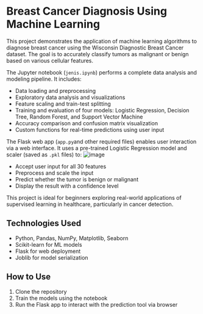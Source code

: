 # Breast Cancer Diagnosis Using Machine Learning

This project demonstrates the application of machine learning algorithms to diagnose breast cancer using the Wisconsin Diagnostic Breast Cancer dataset. The goal is to accurately classify tumors as malignant or benign based on various cellular features.

The Jupyter notebook (`jenis.ipynb`) performs a complete data analysis and modeling pipeline. It includes:
- Data loading and preprocessing
- Exploratory data analysis and visualizations
- Feature scaling and train-test splitting
- Training and evaluation of four models: Logistic Regression, Decision Tree, Random Forest, and Support Vector Machine
- Accuracy comparison and confusion matrix visualization
- Custom functions for real-time predictions using user input

The Flask web app (`app.py`and other required files) enables user interaction via a web interface. It uses a pre-trained Logistic Regression model and scaler (saved as `.pkl` files) to:
![image](https://github.com/user-attachments/assets/cd42e67b-6c3d-440e-8dcb-a55e8fec0353)
- Accept user input for all 30 features
- Preprocess and scale the input
- Predict whether the tumor is benign or malignant
- Display the result with a confidence level

This project is ideal for beginners exploring real-world applications of supervised learning in healthcare, particularly in cancer detection.

## Technologies Used
- Python, Pandas, NumPy, Matplotlib, Seaborn
- Scikit-learn for ML models
- Flask for web deployment
- Joblib for model serialization

## How to Use
1. Clone the repository
2. Train the models using the notebook
3. Run the Flask app to interact with the prediction tool via browser
